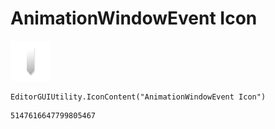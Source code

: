 # AnimationWindowEvent Icon
![](/img/AnimationWindowEvent%20Icon.png)

``` CSharp
EditorGUIUtility.IconContent("AnimationWindowEvent Icon")
```
```
5147616647799805467
```
